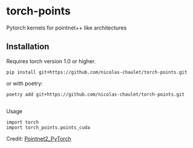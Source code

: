 # torch-points
Pytorch kernels for pointnet++ like architectures

## Installation
Requires torch version 1.0 or higher.
```
pip install git+https://github.com/nicolas-chaulet/torch-points.git
```
or with poetry:
```
poetry add git+https://github.com/nicolas-chaulet/torch-points.git
```

##
Usage
```
import torch
import torch_points.points_cuda
```

Credit: [Pointnet2_PyTorch](https://github.com/erikwijmans/Pointnet2_PyTorch)